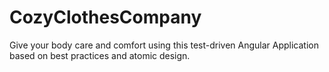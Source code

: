 # CozyClothesCompany
Give your body care and comfort using this test-driven Angular Application based on best practices and atomic design. 
